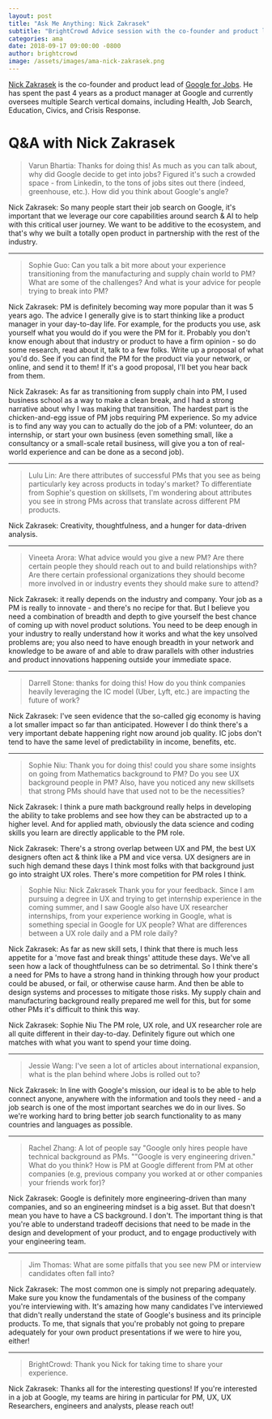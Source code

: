 ```yaml
---
layout: post
title: "Ask Me Anything: Nick Zakrasek"
subtitle: "BrightCrowd Advice session with the co-founder and product lead of Google for Jobs"
categories: ama
date: 2018-09-17 09:00:00 -0800
author: brightcrowd
image: /assets/images/ama-nick-zakrasek.png
---
```



[Nick Zakrasek](https://stanford.brightcrowd.com/profile/5b92bea6e3f466000f158021) is the co-founder and product lead of [Google for Jobs](https://jobs.google.com/about/).  He has spent the past 4 years as a product manager at Google and currently oversees multiple Search vertical domains, including Health, Job Search, Education, Civics, and Crisis Response.

# Q&A with Nick Zakrasek

> Varun Bhartia: Thanks for doing this! As much as you can talk about, why did Google decide to get into jobs? Figured it's such a crowded space - from Linkedin, to the tons of jobs sites out there (indeed, greenhouse, etc.). How did you think about Google's angle?

Nick Zakrasek: So many people start their job search on Google, it's important that we leverage our core capabilities around search & AI to help with this critical user journey. We want to be additive to the ecosystem, and that's why we built a totally open product in partnership with the rest of the industry.

---

> Sophie Guo: Can you talk a bit more about your experience transitioning from the manufacturing and supply chain world to PM? What are some of the challenges? And what is your advice for people trying to break into PM?

Nick Zakrasek: PM is definitely becoming way more popular than it was 5 years ago. The advice I generally give is to start thinking like a product manager in your day-to-day life. For example, for the products you use, ask yourself what you would do if you were the PM for it. Probably you don't know enough about that industry or product to have a firm opinion - so do some research, read about it, talk to a few folks. Write up a proposal of what you'd do. See if you can find the PM for the product via your network, or online, and send it to them! If it's a good proposal, I'll bet you hear back from them.

Nick Zakrasek: As far as transitioning from supply chain into PM, I used business school as a way to make a clean break, and I had a strong narrative about why I was making that transition. The hardest part is the chicken-and-egg issue of PM jobs requiring PM experience. So my advice is to find any way you can to actually do the job of a PM: volunteer, do an internship, or start your own business (even something small, like a consultancy or a small-scale retail business, will give you a ton of real-world experience and can be done as a second job).

---

> Lulu Lin: Are there attributes of successful PMs that you see as being particularly key across products in today's market? To differentiate from Sophie's question on skillsets, I'm wondering about attributes you see in strong PMs across that translate across different PM products.

Nick Zakrasek: Creativity, thoughtfulness, and a hunger for data-driven analysis.

---


> Vineeta Arora: What advice would you give a new PM? Are there certain people they should reach out to and build relationships with? Are there certain professional organizations they should become more involved in or industry events they should make sure to attend?

Nick Zakrasek: it really depends on the industry and company. Your job as a PM is really to innovate - and there's no recipe for that. But I believe you need a combination of breadth and depth to give yourself the best chance of coming up with novel product solutions. You need to be deep enough in your industry to really understand how it works and what the key unsolved problems are; you also need to have enough breadth in your network and knowledge to be aware of and able to draw parallels with other industries and product innovations happening outside your immediate space.

---

> Darrell Stone: thanks for doing this! How do you think companies heavily leveraging the IC model (Uber, Lyft, etc.) are impacting the future of work?

Nick Zakrasek: I've seen evidence that the so-called gig economy is having a lot smaller impact so far than anticipated. However I do think there's a very important debate happening right now around job quality. IC jobs don't tend to have the same level of predictability in income, benefits, etc.

---

> Sophie Niu: Thank you for doing this! could you share some insights on going from Mathematics background to PM? Do you see UX background people in PM? Also, have you noticed any new skillsets that strong PMs should have that used not to be the necessities?

Nick Zakrasek: I think a pure math background really helps in developing the ability to take problems and see how they can be abstracted up to a higher level. And for applied math, obviously the data science and coding skills you learn are directly applicable to the PM role.

Nick Zakrasek: There's a strong overlap between UX and PM, the best UX designers often act & think like a PM and vice versa. UX designers are in such high demand these days I think most folks with that background just go into straight UX roles. There's more competition for PM roles I think.

> Sophie Niu: Nick Zakrasek Thank you for your feedback. Since I am pursuing a degree in UX and trying to get internship experience in the coming summer, and I saw Google also have UX researcher internships, from your experience working in Google, what is something special in Google for UX people? What are differences between a UX role daily and a PM role daily?

Nick Zakrasek: As far as new skill sets, I think that there is much less appetite for a 'move fast and break things' attitude these days. We've all seen how a lack of thoughtfulness can be so detrimental. So I think there's a need for PMs to have a strong hand in thinking through how your product could be abused, or fail, or otherwise cause harm. And then be able to design systems and processes to mitigate those risks. My supply chain and manufacturing background really prepared me well for this, but for some other PMs it's difficult to think this way.

Nick Zakrasek: Sophie Niu The PM role, UX role, and UX researcher role are all quite different in their day-to-day. Definitely figure out which one matches with what you want to spend your time doing.

---

> Jessie Wang: I've seen a lot of articles about international expansion, what is the plan behind where Jobs is rolled out to?

Nick Zakrasek: In line with Google's mission, our ideal is to be able to help connect anyone, anywhere with the information and tools they need - and a job search is one of the most important searches we do in our lives. So we're working hard to bring better job search functionality to as many countries and languages as possible.

---

> Rachel Zhang: A lot of people say "Google only hires people have technical background as PMs. ""Google is very engineering driven." What do you think? How is PM at Google different from PM at other companies (e.g, previous company you worked at or other companies your friends work for)?

Nick Zakrasek: Google is definitely more engineering-driven than many companies, and so an engineering mindset is a big asset. But that doesn't mean you have to have a CS background. I don't. The important thing is that you're able to understand tradeoff decisions that need to be made in the design and development of your product, and to engage productively with your engineering team.

---

> Jim Thomas: What are some pitfalls that you see new PM or interview candidates often fall into?

Nick Zakrasek: The most common one is simply not preparing adequately. Make sure you know the fundamentals of the business of the company you're interviewing with. It's amazing how many candidates I've interviewed that didn't really understand the state of Google's business and its principle products. To me, that signals that you're probably not going to prepare adequately for your own product presentations if we were to hire you, either!

---

> BrightCrowd: Thank you Nick for taking time to share your experience.

Nick Zakrasek: Thanks all for the interesting questions! If you're interested in a job at Google, my teams are hiring in particular for PM, UX, UX Researchers, engineers and analysts, please reach out!
